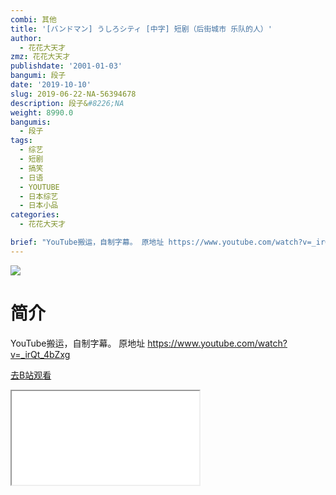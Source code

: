 ```yaml
---
combi: 其他
title: '[バンドマン] うしろシティ [中字] 短剧（后街城市 乐队的人）'
author:
  - 花花大天才
zmz: 花花大天才
publishdate: '2001-01-03'
bangumi: 段子
date: '2019-10-10'
slug: 2019-06-22-NA-56394678
description: 段子&#8226;NA
weight: 8990.0
bangumis:
  - 段子
tags:
  - 综艺
  - 短剧
  - 搞笑
  - 日语
  - YOUTUBE
  - 日本综艺
  - 日本小品
categories:
  - 花花大天才

brief: "YouTube搬运，自制字幕。 原地址 https://www.youtube.com/watch?v=_irQt_4bZxg"
---
```

![](https://raw.githubusercontent.com/tcgriffith/owaraisite/master/static/tmpimg/182b7a3634473ae578e44f3e83f690cc93fc6177.jpg.480.jpg)
# 简介  
YouTube搬运，自制字幕。
原地址 https://www.youtube.com/watch?v=_irQt_4bZxg  

[去B站观看](https://www.bilibili.com/video/av56394678/)
<div class ="resp-container"><iframe class="testiframe" src="//player.bilibili.com/player.html?aid=56394678"", scrolling="no", allowfullscreen="true" > </iframe></div> 
